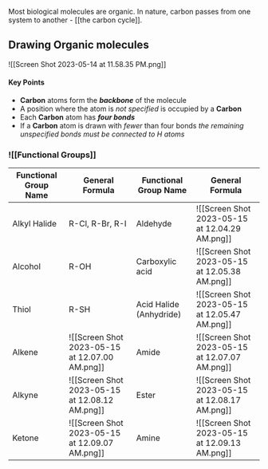 Most biological molecules are organic. In nature, carbon passes from one system to another - [[the carbon cycle]].

## Drawing Organic molecules

![[Screen Shot 2023-05-14 at 11.58.35 PM.png]]

#### Key Points
- **Carbon** atoms form the ***backbone*** of the molecule
- A position where the atom is *not specified* is occupied by a **Carbon**
- Each **Carbon** atom has ***four bonds*** 
- If a **Carbon** atom is drawn with *fewer* than four bonds *the remaining unspecified bonds must be connected to H atoms*

### ![[Functional Groups]]
| Functional Group Name | General Formula                                | Functional Group Name   | General Formula                                |
| --------------------- | ---------------------------------------------- | ----------------------- | ---------------------------------------------- |
| Alkyl Halide          | R-Cl, R-Br, R-I                                | Aldehyde                | ![[Screen Shot 2023-05-15 at 12.04.29 AM.png]] |
| Alcohol               | R-OH                                           | Carboxylic acid         | ![[Screen Shot 2023-05-15 at 12.05.38 AM.png]] |
| Thiol                 | R-SH                                           | Acid Halide (Anhydride) | ![[Screen Shot 2023-05-15 at 12.05.47 AM.png]] |
| Alkene                | ![[Screen Shot 2023-05-15 at 12.07.00 AM.png]] | Amide                   | ![[Screen Shot 2023-05-15 at 12.07.07 AM.png]] |
| Alkyne                | ![[Screen Shot 2023-05-15 at 12.08.12 AM.png]] | Ester                   | ![[Screen Shot 2023-05-15 at 12.08.17 AM.png]] |
| Ketone                | ![[Screen Shot 2023-05-15 at 12.09.07 AM.png]] | Amine                   |   ![[Screen Shot 2023-05-15 at 12.09.13 AM.png]]                                             |


